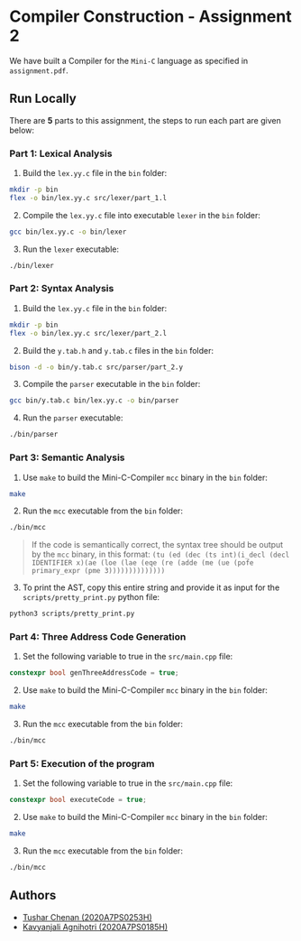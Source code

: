 # Compiler Construction - Assignment 2

We have built a Compiler for the `Mini-C` language as specified in `assignment.pdf`.

## Run Locally

There are **5** parts to this assignment, the steps to run each part are given below:

### Part 1: Lexical Analysis

1. Build the `lex.yy.c` file in the `bin` folder:

```bash
mkdir -p bin
flex -o bin/lex.yy.c src/lexer/part_1.l
```

2. Compile the `lex.yy.c` file into executable `lexer` in the `bin` folder:

```bash
gcc bin/lex.yy.c -o bin/lexer
```

3. Run the `lexer` executable:

```bash
./bin/lexer
```

### Part 2: Syntax Analysis

1. Build the `lex.yy.c` file in the `bin` folder:

```bash
mkdir -p bin
flex -o bin/lex.yy.c src/lexer/part_2.l
```

2. Build the `y.tab.h` and `y.tab.c` files in the `bin` folder:

```bash
bison -d -o bin/y.tab.c src/parser/part_2.y
```

3. Compile the `parser` executable in the `bin` folder:

```bash
gcc bin/y.tab.c bin/lex.yy.c -o bin/parser
```

4. Run the `parser` executable:

```bash
./bin/parser
```

### Part 3: Semantic  Analysis

1. Use `make` to build the Mini-C-Compiler `mcc` binary in the `bin` folder:

```bash
make
```

2. Run the `mcc` executable from the `bin` folder:

```bash
./bin/mcc
```

> If the code is semantically correct, the syntax tree should be output by the `mcc` binary, in this format: `(tu (ed (dec (ts int)(i_decl (decl IDENTIFIER x)(ae (loe (lae (eqe (re (adde (me (ue (pofe primary_expr (pme 3))))))))))))))`

3. To print the AST, copy this entire string and provide it as input for the `scripts/pretty_print.py` python file:

```bash
python3 scripts/pretty_print.py
```

### Part 4: Three Address Code Generation

1. Set the following variable to true in the `src/main.cpp` file:

```cpp
constexpr bool genThreeAddressCode = true;
```

2. Use `make` to build the Mini-C-Compiler `mcc` binary in the `bin` folder:

```bash
make
```

3. Run the `mcc` executable from the `bin` folder:

```bash
./bin/mcc
```

### Part 5: Execution of the program

1. Set the following variable to true in the `src/main.cpp` file:

```cpp
constexpr bool executeCode = true;
```

2. Use `make` to build the Mini-C-Compiler `mcc` binary in the `bin` folder:

```bash
make
```

3. Run the `mcc` executable from the `bin` folder:

```bash
./bin/mcc
```

## Authors

- [Tushar Chenan (2020A7PS0253H)](https://www.github.com/rocka0)
- [Kavyanjali Agnihotri (2020A7PS0185H)](https://www.github.com/kavyagnihotri)
